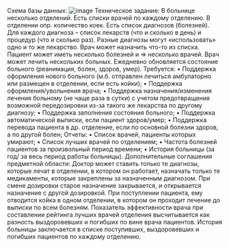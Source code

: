 Схема базы данных:
![image](https://github.com/user-attachments/assets/fc9a19f1-03a2-4808-86d5-ae72eebc0366)
Техническое задание:
В больнице несколько отделений. Есть списки врачей по каждому отделению. В отделении опр. количество коек. Есть список диагнозов (болезней). Для каждого диагноза – список лекарств (что и сколько в день) и процедур (что и сколько раз). Разные диагнозы могут «использовать» одно и то же лекарство. Врач может назначить что-то из списка. Пациент может иметь несколько болезней и => несколько врачей. Врач может лечить нескольких больных. Ежедневно обновляется состояние больного (реанимация, болен, здоров, умер).
Требуется:
• Поддержка оформления нового больного (м.б. отправлен лечиться амбулаторно или размещен в отделении, если есть койки);
• Поддержка оформления/увольнения врача;
• Поддержка назначения/изменения лечения больному (не чаще раза в сутки) с учетом предотвращения возможной передозировки из-за такого же лекарства по другому диагнозу;
• Поддержка заполнения состояния больного;
• Поддержка автоматической выписки, если пациент здоров/умер;
• Поддержка перевода пациента в др. отделение, если по основной болезни здоров, а по другой болен;
Отчеты:
• Список врачей, пациенты которых умирают;
• Список лучших врачей по отделениям;
• Частота болезней пациентов за произвольный период времени;
• История больницы (за год/ за весь период работы больницы).
Дополнительные соглашения предметной области:
Доктор может ставить только те диагнозы, которые лечат в отделении, в котором он работает, назначать только те медикаменты, которые закреплены за назначенным диагнозом.
При смене дозировки старое назначение закрывается, и открывается назначение с другой дозировкой.
При поступлении пациента, ему отводится койка в одном отделении, в котором он проходит лечение до выписки по всем болезням.
Показатель эффективности врача при составлении рейтинга лучших врачей отделения высчитывается как разность выздоровевших и погибших по вине врача пациентов.
История больницы заключается в списке поступивших, выздоровевших и погибших пациентов по каждому отделению.
